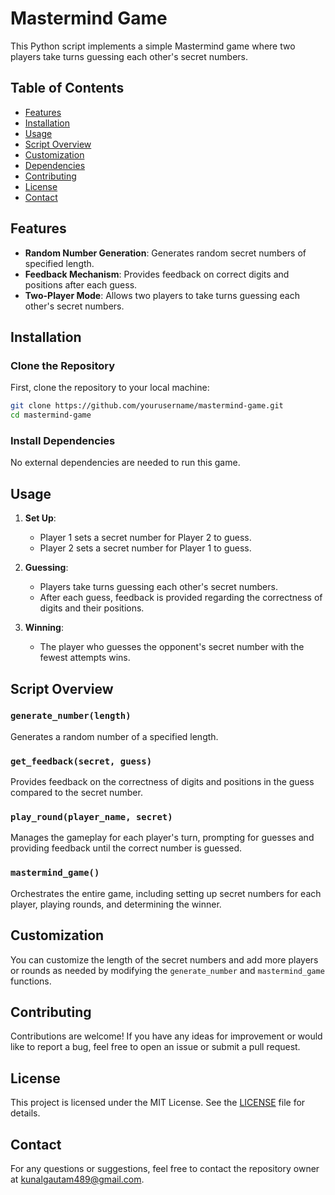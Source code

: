 
# Mastermind Game

This Python script implements a simple Mastermind game where two players take turns guessing each other's secret numbers.

## Table of Contents

- [Features](#features)
- [Installation](#installation)
- [Usage](#usage)
- [Script Overview](#script-overview)
- [Customization](#customization)
- [Dependencies](#dependencies)
- [Contributing](#contributing)
- [License](#license)
- [Contact](#contact)

## Features

- **Random Number Generation**: Generates random secret numbers of specified length.
- **Feedback Mechanism**: Provides feedback on correct digits and positions after each guess.
- **Two-Player Mode**: Allows two players to take turns guessing each other's secret numbers.

## Installation

### Clone the Repository

First, clone the repository to your local machine:
```bash
git clone https://github.com/yourusername/mastermind-game.git
cd mastermind-game
```

### Install Dependencies

No external dependencies are needed to run this game.

## Usage

1. **Set Up**: 
    - Player 1 sets a secret number for Player 2 to guess.
    - Player 2 sets a secret number for Player 1 to guess.

2. **Guessing**: 
    - Players take turns guessing each other's secret numbers.
    - After each guess, feedback is provided regarding the correctness of digits and their positions.

3. **Winning**: 
    - The player who guesses the opponent's secret number with the fewest attempts wins.

## Script Overview

### `generate_number(length)`

Generates a random number of a specified length.

### `get_feedback(secret, guess)`

Provides feedback on the correctness of digits and positions in the guess compared to the secret number.

### `play_round(player_name, secret)`

Manages the gameplay for each player's turn, prompting for guesses and providing feedback until the correct number is guessed.

### `mastermind_game()`

Orchestrates the entire game, including setting up secret numbers for each player, playing rounds, and determining the winner.

## Customization

You can customize the length of the secret numbers and add more players or rounds as needed by modifying the `generate_number` and `mastermind_game` functions.

## Contributing

Contributions are welcome! If you have any ideas for improvement or would like to report a bug, feel free to open an issue or submit a pull request.

## License

This project is licensed under the MIT License. See the [LICENSE](LICENSE) file for details.

## Contact

For any questions or suggestions, feel free to contact the repository owner at kunalgautam489@gmail.com.
